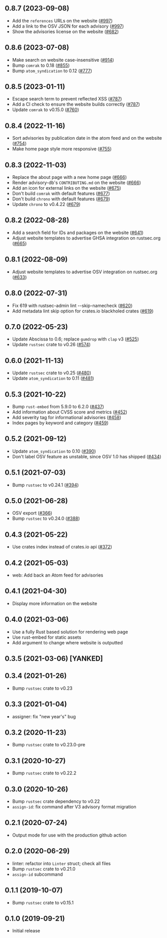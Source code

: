 ## 0.8.7 (2023-09-08)
- Add the `references` URLs on the website ([#997])
- Add a link to the OSV JSON for each advisory ([#997])
- Show the advisories license on the website ([#682])

[#997]: https://github.com/rustsec/rustsec/pull/997
[#682]: https://github.com/rustsec/rustsec/pull/682

## 0.8.6 (2023-07-08)
- Make search on website case-insensitive ([#914])
- Bump `comrak` to 0.18 ([#855])
- Bump `atom_syndication` to 0.12 ([#777])

[#914]: https://github.com/rustsec/rustsec/pull/914
[#855]: https://github.com/rustsec/rustsec/pull/855
[#777]: https://github.com/rustsec/rustsec/pull/777

## 0.8.5 (2023-01-11)
- Escape search term to prevent reflected XSS ([#787])
- Add a CI check to ensure the website builds correctly ([#787])
- Update `comrak` to v0.15.0 ([#760])

[#787]: https://github.com/rustsec/rustsec/pull/787
[#760]: https://github.com/rustsec/rustsec/pull/760

## 0.8.4 (2022-11-16)
- Sort advisories by publication date in the atom feed and on the website ([#754])
- Make home page style more responsive ([#755])

[#754]: https://github.com/rustsec/rustsec/pull/754
[#755]: https://github.com/rustsec/rustsec/pull/755

## 0.8.3 (2022-11-03)
- Replace the about page with a new home page ([#666])
- Render advisory-db's `CONTRIBUTING.md` on the website ([#666])
- Add an icon for external links on the website ([#675])
- Don't build `comrak` with default features ([#677])
- Don't build `chrono` with default features ([#679])
- Update `chrono` to v0.4.22 ([#679])

[#666]: https://github.com/rustsec/rustsec/pull/666
[#675]: https://github.com/rustsec/rustsec/pull/675
[#677]: https://github.com/rustsec/rustsec/pull/677
[#679]: https://github.com/rustsec/rustsec/pull/679

## 0.8.2 (2022-08-28)
- Add a search field for IDs and packages on the website ([#641])
- Adjust website templates to advertise GHSA integration on rustsec.org ([#665])

[#641]: https://github.com/rustsec/rustsec/pull/641
[#665]: https://github.com/rustsec/rustsec/pull/665

## 0.8.1 (2022-08-09)
- Adjust website templates to advertise OSV integration on rustsec.org ([#633])

[#633]: https://github.com/rustsec/rustsec/pull/633

## 0.8.0 (2022-07-31)
- Fix 619 with rustsec-admin lint --skip-namecheck ([#620])
- Add metadata lint skip option for crates.io blackholed crates ([#619])

[#619]: https://github.com/RustSec/rustsec/issues/619
[#620]: https://github.com/RustSec/rustsec/pull/620

## 0.7.0 (2022-05-23)
- Update Abscissa to 0.6; replace `gumdrop` with `clap` v3 ([#525])
- Update `rustsec` crate to v0.26 ([#574])

[#525]: https://github.com/RustSec/rustsec/pull/525
[#574]: https://github.com/RustSec/rustsec/pull/574

## 0.6.0 (2021-11-13)
- Update `rustsec` crate to v0.25 ([#480])
- Update `atom_syndication` to 0.11 ([#481])

[#480]: https://github.com/RustSec/rustsec/pull/480
[#481]: https://github.com/RustSec/rustsec/pull/481

## 0.5.3 (2021-10-22)
- Bump `rust-embed` from 5.9.0 to 6.2.0 ([#437])
- Add information about CVSS score and metrics ([#452])
- Add severity tag for informational advisories ([#458])
- Index pages by keyword and category ([#459])

[#437]: https://github.com/RustSec/rustsec/pull/437
[#452]: https://github.com/RustSec/rustsec/pull/452
[#458]: https://github.com/RustSec/rustsec/pull/458
[#459]: https://github.com/RustSec/rustsec/pull/459

## 0.5.2 (2021-09-12)
- Update `atom_syndication` to 0.10 ([#390])
- Don't label OSV feature as unstable, since OSV 1.0 has shipped ([#434])

[#390]: https://github.com/RustSec/rustsec/pull/390
[#434]: https://github.com/RustSec/rustsec/pull/434

## 0.5.1 (2021-07-03)
- Bump `rustsec` to v0.24.1 ([#394])

[#394]: https://github.com/RustSec/rustsec/pull/394

## 0.5.0 (2021-06-28)
- OSV export ([#366])
- Bump `rustsec` to v0.24.0 ([#388])

[#366]: https://github.com/RustSec/rustsec/pull/366
[#388]: https://github.com/RustSec/rustsec/pull/388

## 0.4.3 (2021-05-22)
- Use crates index instead of crates.io api ([#372])

[#372]: https://github.com/RustSec/rustsec/pull/372

## 0.4.2 (2021-05-03)
- web: Add back an Atom feed for advisories

## 0.4.1 (2021-04-30)
- Display more information on the website

## 0.4.0 (2021-03-06)
- Use a fully Rust based solution for rendering web page
- Use rust-embed for static assets
- Add argument to change where website is outputted

## 0.3.5 (2021-03-06) [YANKED]

## 0.3.4 (2021-01-26)
- Bump `rustsec` crate to v0.23

## 0.3.3 (2021-01-04)
- assigner: fix "new year's" bug

## 0.3.2 (2020-11-23) 
- Bump `rustsec` crate to v0.23.0-pre

## 0.3.1 (2020-10-27)
- Bump `rustsec` crate to v0.22.2

## 0.3.0 (2020-10-26)
- Bump `rustsec` crate dependency to v0.22
- `assign-id`: fix command after V3 advisory format migration

## 0.2.1 (2020-07-24)
- Output mode for use with the production github action

## 0.2.0 (2020-06-29)
- linter: refactor into `Linter` struct; check all files
- Bump `rustsec` crate to v0.21.0
- `assign-id` subcommand

## 0.1.1 (2019-10-07)
- Bump `rustsec` crate to v0.15.1

## 0.1.0 (2019-09-21)
- Initial release
